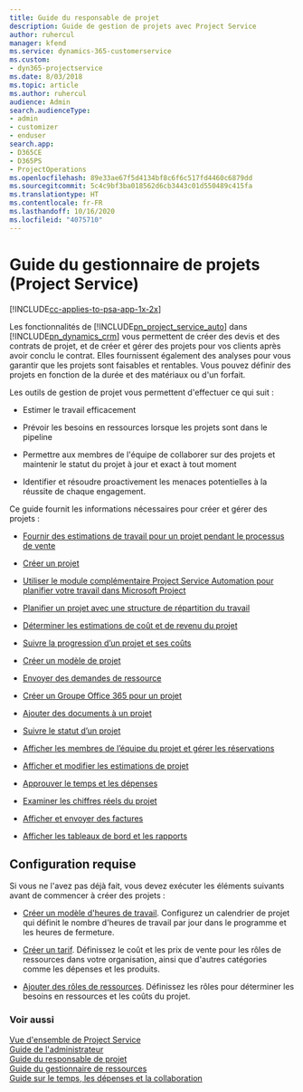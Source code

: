 ```yaml
---
title: Guide du responsable de projet
description: Guide de gestion de projets avec Project Service
author: ruhercul
manager: kfend
ms.service: dynamics-365-customerservice
ms.custom:
- dyn365-projectservice
ms.date: 8/03/2018
ms.topic: article
ms.author: ruhercul
audience: Admin
search.audienceType:
- admin
- customizer
- enduser
search.app:
- D365CE
- D365PS
- ProjectOperations
ms.openlocfilehash: 89e33ae67f5d4134bf8c6f6c517fd4460c6879dd
ms.sourcegitcommit: 5c4c9bf3ba018562d6cb3443c01d550489c415fa
ms.translationtype: HT
ms.contentlocale: fr-FR
ms.lasthandoff: 10/16/2020
ms.locfileid: "4075710"
---
```

# <a name="project-manager-guide-project-service"></a>Guide du gestionnaire de projets (Project Service)

[!INCLUDE[cc-applies-to-psa-app-1x-2x](../includes/cc-applies-to-psa-app-1x-2x.md)]

Les fonctionnalités de [!INCLUDE[pn_project_service_auto](../includes/pn-project-service-auto.md)] dans [!INCLUDE[pn_dynamics_crm](../includes/pn-dynamics-crm.md)] vous permettent de créer des devis et des contrats de projet, et de créer et gérer des projets pour vos clients après avoir conclu le contrat. Elles fournissent également des analyses pour vous garantir que les projets sont faisables et rentables. Vous pouvez définir des projets en fonction de la durée et des matériaux ou d'un forfait.  
  
 Les outils de gestion de projet vous permettent d'effectuer ce qui suit :  
  
-   Estimer le travail efficacement  
  
-   Prévoir les besoins en ressources lorsque les projets sont dans le pipeline  
  
-   Permettre aux membres de l'équipe de collaborer sur des projets et maintenir le statut du projet à jour et exact à tout moment  
  
-   Identifier et résoudre proactivement les menaces potentielles à la réussite de chaque engagement.  
  
Ce guide fournit les informations nécessaires pour créer et gérer des projets :  
  
-   [Fournir des estimations de travail pour un projet pendant le processus de vente](../psa/provide-estimates-project-during-sales-process.md)  
  
-   [Créer un projet](../psa/create-project.md)  
  
-   [Utiliser le module complémentaire Project Service Automation pour planifier votre travail dans Microsoft Project](../psa/add-plan-work-microsoft-project.md)  
  
-   [Planifier un projet avec une structure de répartition du travail](../psa/schedule-project-work-breakdown-structure.md)  
  
-   [Déterminer les estimations de coût et de revenu du projet](../psa/determine-project-cost-revenue-estimates.md)  
  
-   [Suivre la progression d’un projet et ses coûts](../psa/track-project-progress-cost.md)  
  
-   [Créer un modèle de projet](../psa/create-project-template.md)  
  
-   [Envoyer des demandes de ressource](../psa/submit-resource-requests.md)  
  
-   [Créer un Groupe Office 365 pour un projet](../psa/create-office-365-group-project.md)  
  
-   [Ajouter des documents à un projet](../psa/add-documents-project.md)  
  
-   [Suivre le statut d’un projet](../psa/track-project-status.md)  
  
-   [Afficher les membres de l’équipe du projet et gérer les réservations](../psa/view-project-team-members-manage-bookings.md)  
  
-   [Afficher et modifier les estimations de projet](../psa/view-edit-project-estimates.md)  
  
-   [Approuver le temps et les dépenses](../psa/approve-time-expenses.md)  
  
-   [Examiner les chiffres réels du projet](../psa/review-project-actuals.md)  
  
-   [Afficher et envoyer des factures](../psa/view-send-invoices.md)  
  
-   [Afficher les tableaux de bord et les rapports](../psa/view-dashboards-reports.md)  
  
## <a name="prerequisites"></a>Configuration requise  
 Si vous ne l'avez pas déjà fait, vous devez exécuter les éléments suivants avant de commencer à créer des projets :  
  
-   [Créer un modèle d'heures de travail](../psa/create-work-hours-template.md). Configurez un calendrier de projet qui définit le nombre d'heures de travail par jour dans le programme et les heures de fermeture.  
  
-   [Créer un tarif](../psa/create-price-list.md). Définissez le coût et les prix de vente pour les rôles de ressources dans votre organisation, ainsi que d'autres catégories comme les dépenses et les produits.  
  
-   [Ajouter des rôles de ressources](../psa/add-resource-roles.md). Définissez les rôles pour déterminer les besoins en ressources et les coûts du projet.  
  
### <a name="see-also"></a>Voir aussi  
 [Vue d'ensemble de Project Service](../psa/overview.md)   
 [Guide de l'administrateur](../psa/admin-guide.md)   
 [Guide du responsable de projet](../psa/account-manager-guide.md)   
 [Guide du gestionnaire de ressources](../psa/resource-manager-guide.md)   
 [Guide sur le temps, les dépenses et la collaboration](../psa/time-expense-collaboration-guide.md)

